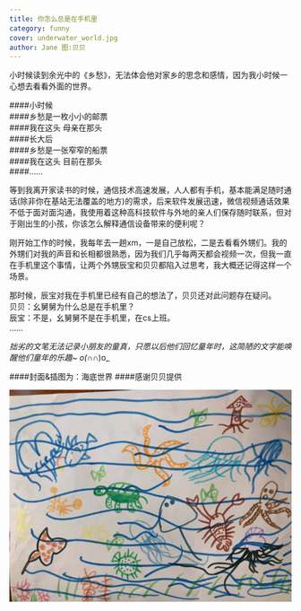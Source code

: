 ```yaml
---
title: 你怎么总是在手机里   
category: funny
cover: underwater_world.jpg
author: Jane 图:贝贝 
---
```


    

小时候读到余光中的《乡愁》，无法体会他对家乡的思念和感情，因为我小时候一心想去看看外面的世界。   
  
####小时候   
####乡愁是一枚小小的邮票        
####我在这头   母亲在那头    
####长大后  
####乡愁是一张窄窄的船票   
####我在这头   目前在那头    
####……          
    
     
等到我离开家读书的时候，通信技术高速发展，人人都有手机，基本能满足随时通话(除非你在基站无法覆盖的地方)的需求，后来软件发展迅速，微信视频通话效果不低于面对面沟通，我使用着这种高科技软件与外地的亲人们保存随时联系，但对于刚出生的小孩，你该怎么解释通信设备带来的便利呢？
      
刚开始工作的时候，我每年去一趟xm，一是自己放松，二是去看看外甥们。我的外甥们对我的声音和长相都很熟悉，因为我们几乎每两天都会视频一次，但我一直在手机里这个事情，让两个外甥辰宝和贝贝都陷入过思考，我大概还记得这样一个场景。     
    
那时候，辰宝对我在手机里已经有自己的想法了，贝贝还对此问题存在疑问。   
贝贝：幺舅舅为什么总是在手机里？    
辰宝：不是，幺舅舅不是在手机里，在cs上班。   
……    
     
     
_拙劣的文笔无法记录小朋友的童真，只愿以后他们回忆童年时，这简陋的文字能唤醒他们童年的乐趣~ o(∩_∩)o_     


####封面&插图为：海底世界
####感谢贝贝提供     

  

![unsplash.com](./underwater_world.jpg)
